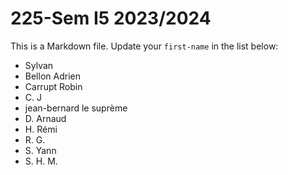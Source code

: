 # 225-Sem I5 2023/2024

This is a Markdown file.
Update your `first-name` in the list below:

* Sylvan
* Bellon Adrien 
* Carrupt Robin
* C. J		
* jean-bernard le suprème
* D. Arnaud
* H. Rémi
* R. G.
* S. Yann
* S. H. M.
